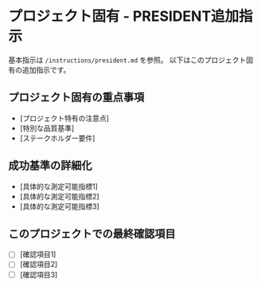# プロジェクト固有 - PRESIDENT追加指示

基本指示は `/instructions/president.md` を参照。
以下はこのプロジェクト固有の追加指示です。

## プロジェクト固有の重点事項
- [プロジェクト特有の注意点]
- [特別な品質基準]
- [ステークホルダー要件]

## 成功基準の詳細化
- [具体的な測定可能指標1]
- [具体的な測定可能指標2]
- [具体的な測定可能指標3]

## このプロジェクトでの最終確認項目
- [ ] [確認項目1]
- [ ] [確認項目2]
- [ ] [確認項目3]